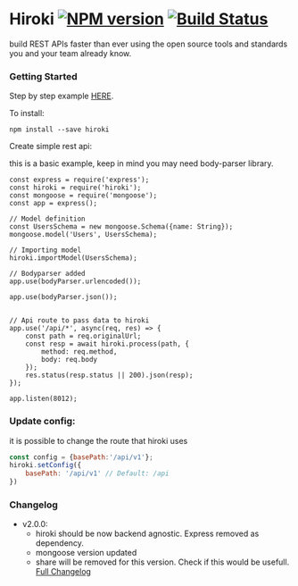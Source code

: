 # Hiroki [![NPM version][npm-image]][npm-url] [![Build Status][travis-image]][travis-url]

 build REST APIs faster than ever using the open source tools and standards you and your team already know.

### Getting Started
Step by step example [HERE](/getting-started/).


To install:
``` { .bash .copy }
npm install --save hiroki
```

Create simple rest api:

this is a basic example, keep in mind you may need body-parser library.
``` { .javascript .copy }
const express = require('express');
const hiroki = require('hiroki');
const mongoose = require('mongoose');
const app = express();

// Model definition
const UsersSchema = new mongoose.Schema({name: String});
mongoose.model('Users', UsersSchema);

// Importing model
hiroki.importModel(UsersSchema);

// Bodyparser added
app.use(bodyParser.urlencoded());

app.use(bodyParser.json());


// Api route to pass data to hiroki
app.use('/api/*', async(req, res) => {
    const path = req.originalUrl;
    const resp = await hiroki.process(path, {
        method: req.method,
        body: req.body
    });
    res.status(resp.status || 200).json(resp);
});

app.listen(8012);
```
### Update config:

it is possible to change the route that hiroki uses
```javascript
const config = {basePath:'/api/v1'};
hiroki.setConfig({
    basePath: '/api/v1' // Default: /api
})
```
### Changelog
* v2.0.0: 
  * hiroki should be now backend agnostic. Express removed as dependency.
  * mongoose version updated
  * share will be removed for this version. Check if this would be usefull.
[Full Changelog](https://ivanhuay.github.io/hiroki/changelog)

[npm-image]: https://badge.fury.io/js/hiroki.svg
[npm-url]: https://npmjs.org/package/hiroki
[travis-image]: https://travis-ci.com/ivanhuay/hiroki.svg?branch=master
[travis-url]: https://travis-ci.com/ivanhuay/hiroki

